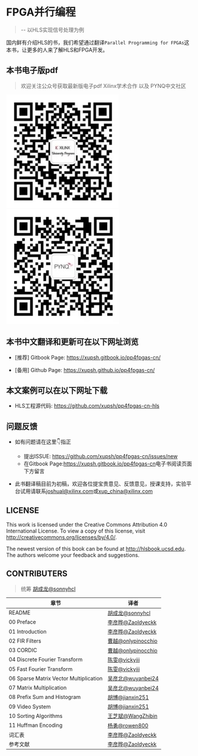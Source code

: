 # FPGA并行编程

> -- 以HLS实现信号处理为例

国内鲜有介绍HLS的书，我们希望通过翻译`Parallel Programming for FPGAs`这本书，让更多的人来了解HLS和FPGA开发。

## 本书电子版pdf

> 欢迎关注公众号获取最新版电子pdf Xilinx学术合作 以及 PYNQ中文社区

![Xilinx学术合作](images/qrcode.jpg) ![PYNQ中文社区](images/qrcode2.jpg)

## 本书中文翻译和更新可在以下网址浏览

- [推荐] Gitbook Page: <https://xupsh.gitbook.io/pp4fpgas-cn/>

- [备用] Github Page: <https://xupsh.github.io/pp4fpgas-cn/>

## 本文案例可以在以下网址下载

- HLS工程源代码: <https://github.com/xupsh/pp4fpgas-cn-hls>

## 问题反馈

- 如有问题请在这里👇指正

  - 提出ISSUE: <https://github.com/xupsh/pp4fpgas-cn/issues/new>
  - 在Gitbook Page:<https://xupsh.gitbook.io/pp4fpgas-cn>电子书阅读页面下方留言

- 此书翻译稿目前为初稿，欢迎各位提宝贵意见、反馈意见，授课支持，实验平台试用请联系[joshual@xilinx.com](mailto:joshual@xilinx.com)或[xup_china@xilinx.com](mailto:xup_china@xilinx.com)

## LICENSE

This work is licensed under the Creative Commons Attribution 4.0 International License. To view a copy of this license, visit <http://creativecommons.org/licenses/by/4.0/>.

The newest version of this book can be found at <http://hlsbook.ucsd.edu>. The authors welcome your feedback and suggestions.

## CONTRIBUTERS

> 统筹 [胡成龙@sonnyhcl](https://github.com/sonnyhcl)

章节                                     | 译者
-------------------------------------- | ----------------------------------------------------
README                                 | [胡成龙@sonnyhcl](https://github.com/sonnyhcl)
00 Preface                             | [李彦晔@Zaoldyeckk](https://github.com/Zaoldyeckk)
01 Introduction                        | [李彦晔@Zaoldyeckk](https://github.com/Zaoldyeckk)
02 FIR Filters                         | [曹越@onlypinocchio](https://github.com/onlypinocchio)
03 CORDIC                              | [曹越@onlypinocchio](https://github.com/onlypinocchio)
04 Discrete Fourier Transform          | [陈雯@vickyiii](https://github.com/vickyiii)
05 Fast Fourier Transform              | [陈雯@vickyiii](https://github.com/vickyiii)
06 Sparse Matrix Vector Multiplication | [吴彦北@wuyanbei24](https://www.github.com/wuyanbei24)
07 Matrix Multiplication               | [吴彦北@wuyanbei24](https://github.com/wuyanbei24)
08 Prefix Sum and Histogram            | [胡博@jianxin251](https://github.com/jianxin251)
09 Video System                        | [胡博@jianxin251](https://github.com/jianxin251)
10 Sorting Algorithms                  | [王芝斌@WangZhibin](https://github.com/WangZhibin)
11 Huffman Encoding                    | [杨勇@rowen800](https://github.com/rowen800)
词汇表                                    | [李彦晔@Zaoldyeckk](https://github.com/Zaoldyeckk)
参考文献                                   | [李彦晔@Zaoldyeckk](https://github.com/Zaoldyeckk)
